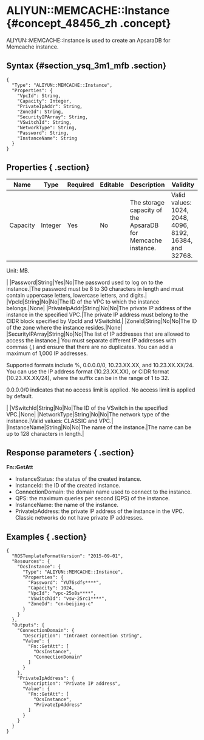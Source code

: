 # ALIYUN::MEMCACHE::Instance {#concept_48456_zh .concept}

ALIYUN::MEMCACHE::Instance is used to create an ApsaraDB for Memcache instance.

## Syntax {#section_ysq_3m1_mfb .section}

```language-json
{
  "Type": "ALIYUN::MEMCACHE::Instance",
  "Properties": {
    "VpcId": String,
    "Capacity": Integer,
    "PrivateIpAddr": String,
    "ZoneId": String,
    "SecurityIPArray": String,
    "VSwitchId": String,
    "NetworkType": String,
    "Password": String,
    "InstanceName": String
  }
}
```

## Properties { .section}

|Name|Type|Required|Editable|Description|Validity|
|----|----|--------|--------|-----------|--------|
|Capacity|Integer|Yes|No|The storage capacity of the ApsaraDB for Memcache instance.| Valid values: 1024, 2048, 4096, 8192, 16384, and 32768.

 Unit: MB.

 |
|Password|String|Yes|No|The password used to log on to the instance.|The password must be 8 to 30 characters in length and must contain uppercase letters, lowercase letters, and digits.|
|VpcId|String|No|No|The ID of the VPC to which the instance belongs.|None|
|PrivateIpAddr|String|No|No|The private IP address of the instance in the specified VPC.|The private IP address must belong to the CIDR block specified by VpcId and VSwitchId.|
|ZoneId|String|No|No|The ID of the zone where the instance resides.|None|
|SecurityIPArray|String|No|No|The list of IP addresses that are allowed to access the instance.| You must separate different IP addresses with commas \(,\) and ensure that there are no duplicates. You can add a maximum of 1,000 IP addresses.

 Supported formats include %, 0.0.0.0/0, 10.23.XX.XX, and 10.23.XX.XX/24. You can use the IP address format \(10.23.XX.XX\), or CIDR format \(10.23.XX.XX/24\), where the suffix can be in the range of 1 to 32.

 0.0.0.0/0 indicates that no access limit is applied. No access limit is applied by default.

 |
|VSwitchId|String|No|No|The ID of the VSwitch in the specified VPC.|None|
|NetworkType|String|No|No|The network type of the instance.|Valid values: CLASSIC and VPC.|
|InstanceName|String|No|No|The name of the instance.|The name can be up to 128 characters in length.|

## Response parameters { .section}

**Fn::GetAtt**

-   InstanceStatus: the status of the created instance.
-   InstanceId: the ID of the created instance.
-   ConnectionDomain: the domain name used to connect to the instance.
-   QPS: the maximum queries per second \(QPS\) of the instance.
-   InstanceName: the name of the instance.
-   PrivateIpAddress: the private IP address of the instance in the VPC. Classic networks do not have private IP addresses.

## Examples { .section}

```language-json
{
  "ROSTemplateFormatVersion": "2015-09-01",
  "Resources": {
    "OcsInstance": {
      "Type": "ALIYUN::MEMCACHE::Instance",
      "Properties": {
        "Password": "YU76sdfs****",
        "Capacity": 1024,
        "VpcId": "vpc-25o8s****",
        "VSwitchId": "vsw-25rc1****",
        "ZoneId": "cn-beijing-c"
      }
    }
  },
  "Outputs": {
    "ConnectionDomain": {
      "Description": "Intranet connection string",
      "Value": {
        "Fn::GetAtt": [
          "OcsInstance",
          "ConnectionDomain"
        ]
      }
    },
    "PrivateIpAddress": {
      "Description": "Private IP address",
      "Value": {
        "Fn::GetAtt": [
          "OcsInstance",
          "PrivateIpAddress"
        ]
      }
    }
  }
}			
```

